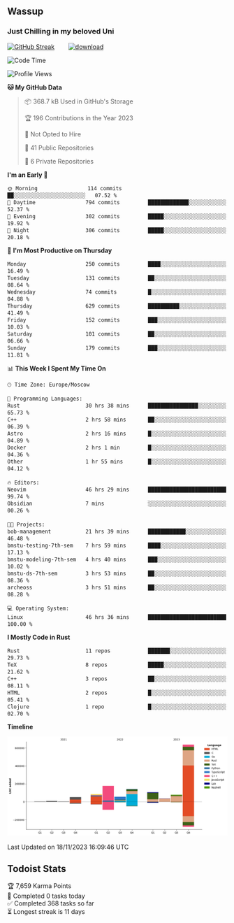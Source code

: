 ## Wassup 
### Just Chilling in my beloved Uni 

<!--
-->

[![GitHub Streak](http://github-readme-streak-stats.herokuapp.com?user=archeoss&theme=shades-of-purple&hide_border=true&date_format=j%20M%5B%20Y%5D)](https://git.io/streak-stats)&nbsp;&nbsp;&nbsp;&nbsp;&nbsp;&nbsp;&nbsp;&nbsp;[![download](https://user-images.githubusercontent.com/68448737/147796309-d8b65b1d-4dde-40d9-b03a-2b42aaa6cd43.jpeg)
](http://bmstu.ru/)

<!--START_SECTION:waka-->
![Code Time](http://img.shields.io/badge/Code%20Time-2%2C068%20hrs%2018%20mins-blue)

![Profile Views](http://img.shields.io/badge/Profile%20Views-0-blue)

**🐱 My GitHub Data** 

> 📦 368.7 kB Used in GitHub's Storage 
 > 
> 🏆 196 Contributions in the Year 2023
 > 
> 🚫 Not Opted to Hire
 > 
> 📜 41 Public Repositories 
 > 
> 🔑 6 Private Repositories 
 > 
**I'm an Early 🐤** 

```text
🌞 Morning                114 commits         ██░░░░░░░░░░░░░░░░░░░░░░░   07.52 % 
🌆 Daytime                794 commits         █████████████░░░░░░░░░░░░   52.37 % 
🌃 Evening                302 commits         █████░░░░░░░░░░░░░░░░░░░░   19.92 % 
🌙 Night                  306 commits         █████░░░░░░░░░░░░░░░░░░░░   20.18 % 
```
📅 **I'm Most Productive on Thursday** 

```text
Monday                   250 commits         ████░░░░░░░░░░░░░░░░░░░░░   16.49 % 
Tuesday                  131 commits         ██░░░░░░░░░░░░░░░░░░░░░░░   08.64 % 
Wednesday                74 commits          █░░░░░░░░░░░░░░░░░░░░░░░░   04.88 % 
Thursday                 629 commits         ██████████░░░░░░░░░░░░░░░   41.49 % 
Friday                   152 commits         ███░░░░░░░░░░░░░░░░░░░░░░   10.03 % 
Saturday                 101 commits         ██░░░░░░░░░░░░░░░░░░░░░░░   06.66 % 
Sunday                   179 commits         ███░░░░░░░░░░░░░░░░░░░░░░   11.81 % 
```


📊 **This Week I Spent My Time On** 

```text
🕑︎ Time Zone: Europe/Moscow

💬 Programming Languages: 
Rust                     30 hrs 38 mins      ████████████████░░░░░░░░░   65.73 % 
C++                      2 hrs 58 mins       ██░░░░░░░░░░░░░░░░░░░░░░░   06.39 % 
Astro                    2 hrs 16 mins       █░░░░░░░░░░░░░░░░░░░░░░░░   04.89 % 
Docker                   2 hrs 1 min         █░░░░░░░░░░░░░░░░░░░░░░░░   04.36 % 
Other                    1 hr 55 mins        █░░░░░░░░░░░░░░░░░░░░░░░░   04.12 % 

🔥 Editors: 
Neovim                   46 hrs 29 mins      █████████████████████████   99.74 % 
Obsidian                 7 mins              ░░░░░░░░░░░░░░░░░░░░░░░░░   00.26 % 

🐱‍💻 Projects: 
bob-management           21 hrs 39 mins      ████████████░░░░░░░░░░░░░   46.48 % 
bmstu-testing-7th-sem    7 hrs 59 mins       ████░░░░░░░░░░░░░░░░░░░░░   17.13 % 
bmstu-modeling-7th-sem   4 hrs 40 mins       ███░░░░░░░░░░░░░░░░░░░░░░   10.02 % 
bmstu-ds-7th-sem         3 hrs 53 mins       ██░░░░░░░░░░░░░░░░░░░░░░░   08.36 % 
archeoss                 3 hrs 51 mins       ██░░░░░░░░░░░░░░░░░░░░░░░   08.28 % 

💻 Operating System: 
Linux                    46 hrs 36 mins      █████████████████████████   100.00 % 
```

**I Mostly Code in Rust** 

```text
Rust                     11 repos            ███████░░░░░░░░░░░░░░░░░░   29.73 % 
TeX                      8 repos             █████░░░░░░░░░░░░░░░░░░░░   21.62 % 
C++                      3 repos             ██░░░░░░░░░░░░░░░░░░░░░░░   08.11 % 
HTML                     2 repos             █░░░░░░░░░░░░░░░░░░░░░░░░   05.41 % 
Clojure                  1 repo              █░░░░░░░░░░░░░░░░░░░░░░░░   02.70 % 
```



**Timeline**

![Lines of Code chart](https://raw.githubusercontent.com/archeoss/archeoss/master/assets/bar_graph.png)


 Last Updated on 18/11/2023 16:09:46 UTC
<!--END_SECTION:waka-->

## Todoist Stats

<!-- TODO-IST:START -->
🏆  7,659 Karma Points           
🌸  Completed 0 tasks today           
✅  Completed 368 tasks so far           
⏳  Longest streak is 11 days
<!-- TODO-IST:END -->
